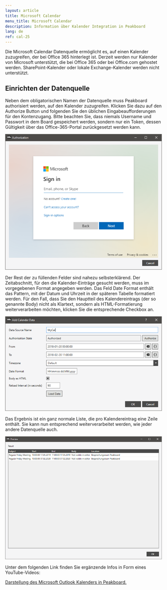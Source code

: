 ```yaml
---
layout: article
title: Microsoft Calendar
menu_title: Microsoft Calendar
description: Information über Kalender Integration in Peakboard
lang: de
ref: cal-25
---
```

Die Microsoft Calendar Datenquelle ermöglicht es, auf einen Kalender zuzugreifen, der bei Office 365 hinterlegt ist. Derzeit werden nur Kalender von Microsoft unterstützt, die bei Office 365 oder bei Office.com gehostet werden. SharePoint-Kalender oder lokale Exchange-Kalender werden nicht unterstützt.

## Einrichten der Datenquelle

Neben dem obligatorischen Namen der Datenquelle muss Peakboard authorisiert werden, auf den Kalender zuzugreifen. Klicken Sie dazu auf den Authorize Button und folgenden Sie den üblichen Eingabeaufforderungen für den Kontenzugang. Bitte beachten Sie, dass niemals Username und Passwort in dem Board gespeichert werden, sondern nur ein Token, dessen Gültigkeit über das Office-365-Portal zurückgesetzt werden kann.

![image_1](/assets/images/data-sources/mscal/calendar-authorize.png)

Der Rest der zu füllenden Felder sind nahezu selbsterklärend. Der Zeitabschnitt, für den die Kalender-Einträge gesucht werden, muss im vorgegebenen Format angegeben werden. Das Feld Date Format enthält das Pattern, mit der Datum und Uhrzeit in der späteren Tabelle formatiert werden. Für den Fall, dass Sie den Hauptteil des Kalendereintrags (der so genannte Body) nicht als Klartext, sondern als HTML-Formatierung weiterverarbeiten möchten, klicken Sie die entsprechende Checkbox an.

![image_1](/assets/images/data-sources/mscal/calendar-maindialog.png)

Das Ergebnis ist ein ganz normale Liste, die pro Kalendereintrag eine Zeile enthält. Sie kann nun entsprechend weiterverarbeitet werden, wie jeder andere Datenquelle auch.

![image_1](/assets/images/data-sources/mscal/calendar-entries.png)

Unter dem folgenden Link finden Sie ergänzende Infos in Form eines YouTube-Videos:

[Darstellung des Microsoft Outlook Kalenders in Peakboard.](https://www.youtube.com/watch?v=0LsEXH9-r7s)

